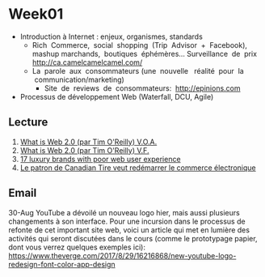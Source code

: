 # Week01
* Introduction à Internet : enjeux, organismes, standards
  * Rich  Commerce,  social  shopping  (Trip  Advisor  +  Facebook),   mashup marchands,  boutiques  éphémères… Surveillance  de  prix    http://ca.camelcamelcamel.com/
  * La  parole  aux  consommateurs (une  nouvelle   réalité  pour  la  communication/marketing)
    *  Site  de  reviews  de  consommateurs:  http://epinions.com
* Processus de développement Web (Waterfall, DCU, Agile)

## Lecture
 1. [What is Web 2.0 (par Tim O'Reilly) V.O.A.](http://www.oreillynet.com/pub/a/oreilly/tim/news/2005/09/30/what-is-web-20.html)
 2. [What is Web 2.0 (par Tim O'Reilly) V.F.](http://www.eutech-ssii.com/index.php?option=com_content&view=article&id=78)
 3. [17 luxury brands with poor web user experience](https://econsultancy.com/blog/10810-17-luxury-brands-with-poor-web-user-experience#i.x61dtq13azfekr )
 4. [Le patron de Canadian Tire veut redémarrer le commerce électronique](http://affaires.lapresse.ca/economie/commerce-de-detail/201608/04/01-5007369-le-patron-de-canadian-tire-veut-redemarrer-le-commerce-electronique.php)

## Email
30-Aug
YouTube a dévoilé un nouveau logo hier, mais aussi plusieurs changements à son interface. Pour une incursion dans le processus de refonte de cet important site web, voici un article qui met en lumière des activités qui seront discutées dans le cours (comme le prototypage papier, dont vous verrez quelques exemples ici):
https://www.theverge.com/2017/8/29/16216868/new-youtube-logo-redesign-font-color-app-design
